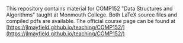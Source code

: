 This repository contains material for COMP152 "Data Structures and Algorithms" taught at Monmouth College.  Both LaTeX source files and compiled pdfs are available.  The official course page can be found at [https://jlmayfield.github.io/teaching/COMP152/](https://jlmayfield.github.io/teaching/COMP152/)
